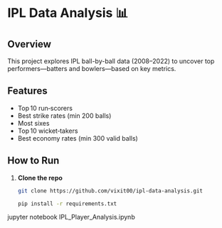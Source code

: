 
# IPL Data Analysis 📊

##  Overview
This project explores IPL ball-by-ball data (2008–2022) to uncover top performers—batters and bowlers—based on key metrics.

##  Features
- Top 10 run‑scorers
- Best strike rates (min 200 balls)
- Most sixes
- Top 10 wicket‑takers
- Best economy rates (min 300 valid balls)

##  How to Run
1. **Clone the repo**  
   ```bash
   git clone https://github.com/vixit00/ipl-data-analysis.git

   pip install -r requirements.txt
   
jupyter notebook IPL_Player_Analysis.ipynb

